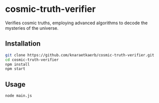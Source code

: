 # cosmic-truth-verifier

Verifies cosmic truths, employing advanced algorithms to decode the mysteries of the universe.

## Installation

```bash
git clone https://github.com/knaraetkaerb/cosmic-truth-verifier.git
cd cosmic-truth-verifier
npm install
npm start
```

## Usage
```bash
node main.js
```
